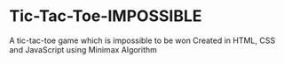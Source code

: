 # Tic-Tac-Toe-IMPOSSIBLE
A tic-tac-toe game which is impossible to be won
Created in HTML, CSS and JavaScript using Minimax Algorithm
